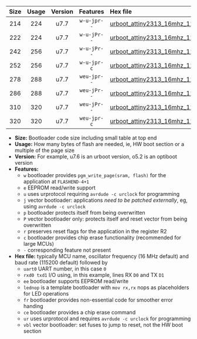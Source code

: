 |Size|Usage|Version|Features|Hex file|
|:-:|:-:|:-:|:-:|:--|
|214|224|u7.7|`w-u-jpr--`|[urboot_attiny2313_16mhz_115200bps_uart0_rxd0_txd1_lednop_ur_vbl.hex](https://raw.githubusercontent.com/stefanrueger/urboot.hex/main/mcus/attiny2313/fcpu_16mhz/115200_bps/urboot_attiny2313_16mhz_115200bps_uart0_rxd0_txd1_lednop_ur_vbl.hex)|
|222|224|u7.7|`w-u-jPr--`|[urboot_attiny2313_16mhz_115200bps_uart0_rxd0_txd1_ur_vbl.hex](https://raw.githubusercontent.com/stefanrueger/urboot.hex/main/mcus/attiny2313/fcpu_16mhz/115200_bps/urboot_attiny2313_16mhz_115200bps_uart0_rxd0_txd1_ur_vbl.hex)|
|242|256|u7.7|`w-u-jPr--`|[urboot_attiny2313_16mhz_115200bps_uart0_rxd0_txd1_lednop_fr_ur_vbl.hex](https://raw.githubusercontent.com/stefanrueger/urboot.hex/main/mcus/attiny2313/fcpu_16mhz/115200_bps/urboot_attiny2313_16mhz_115200bps_uart0_rxd0_txd1_lednop_fr_ur_vbl.hex)|
|252|256|u7.7|`w-u-jpr-c`|[urboot_attiny2313_16mhz_115200bps_uart0_rxd0_txd1_lednop_fr_ce_ur_vbl.hex](https://raw.githubusercontent.com/stefanrueger/urboot.hex/main/mcus/attiny2313/fcpu_16mhz/115200_bps/urboot_attiny2313_16mhz_115200bps_uart0_rxd0_txd1_lednop_fr_ce_ur_vbl.hex)|
|278|288|u7.7|`weu-jpr--`|[urboot_attiny2313_16mhz_115200bps_uart0_rxd0_txd1_ee_lednop_ur_vbl.hex](https://raw.githubusercontent.com/stefanrueger/urboot.hex/main/mcus/attiny2313/fcpu_16mhz/115200_bps/urboot_attiny2313_16mhz_115200bps_uart0_rxd0_txd1_ee_lednop_ur_vbl.hex)|
|286|288|u7.7|`weu-jPr--`|[urboot_attiny2313_16mhz_115200bps_uart0_rxd0_txd1_ee_ur_vbl.hex](https://raw.githubusercontent.com/stefanrueger/urboot.hex/main/mcus/attiny2313/fcpu_16mhz/115200_bps/urboot_attiny2313_16mhz_115200bps_uart0_rxd0_txd1_ee_ur_vbl.hex)|
|310|320|u7.7|`weu-jPr--`|[urboot_attiny2313_16mhz_115200bps_uart0_rxd0_txd1_ee_lednop_fr_ur_vbl.hex](https://raw.githubusercontent.com/stefanrueger/urboot.hex/main/mcus/attiny2313/fcpu_16mhz/115200_bps/urboot_attiny2313_16mhz_115200bps_uart0_rxd0_txd1_ee_lednop_fr_ur_vbl.hex)|
|320|320|u7.7|`weu-jpr-c`|[urboot_attiny2313_16mhz_115200bps_uart0_rxd0_txd1_ee_lednop_fr_ce_ur_vbl.hex](https://raw.githubusercontent.com/stefanrueger/urboot.hex/main/mcus/attiny2313/fcpu_16mhz/115200_bps/urboot_attiny2313_16mhz_115200bps_uart0_rxd0_txd1_ee_lednop_fr_ce_ur_vbl.hex)|

- **Size:** Bootloader code size including small table at top end
- **Usage:** How many bytes of flash are needed, ie, HW boot section or a multiple of the page size
- **Version:** For example, u7.6 is an urboot version, o5.2 is an optiboot version
- **Features:**
  + `w` bootloader provides `pgm_write_page(sram, flash)` for the application at `FLASHEND-4+1`
  + `e` EEPROM read/write support
  + `u` uses urprotocol requiring `avrdude -c urclock` for programming
  + `j` vector bootloader: applications *need to be patched externally*, eg, using `avrdude -c urclock`
  + `p` bootloader protects itself from being overwritten
  + `P` vector bootloader only: protects itself and reset vector from being overwritten
  + `r` preserves reset flags for the application in the register R2
  + `c` bootloader provides chip erase functionality (recommended for large MCUs)
  + `-` corresponding feature not present
- **Hex file:** typically MCU name, oscillator frequency (16 MHz default) and baud rate (115200 default) followed by
  + `uart0` UART number, in this case `0`
  + `rxd0 txd1` I/O using, in this example, lines RX `D0` and TX `D1`
  + `ee` bootloader supports EEPROM read/write
  + `lednop` is a template bootloader with `mov rx,rx` nops as placeholders for LED operations
  + `fr` bootloader provides non-essential code for smoother error handing
  + `ce` bootloader provides a chip erase command
  + `ur` uses urprotocol and requires `avrdude -c urclock` for programming
  + `vbl` vector bootloader: set fuses to jump to reset, not the HW boot section
